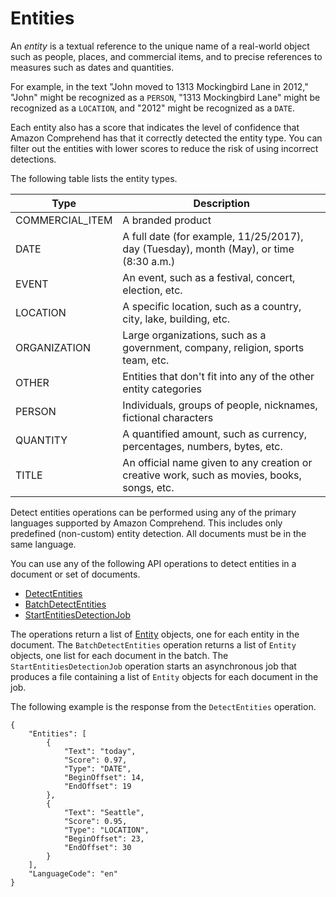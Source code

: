 # Entities<a name="how-entities"></a>

An *entity* is a textual reference to the unique name of a real\-world object such as people, places, and commercial items, and to precise references to measures such as dates and quantities\.

For example, in the text "John moved to 1313 Mockingbird Lane in 2012," "John" might be recognized as a `PERSON`, "1313 Mockingbird Lane" might be recognized as a `LOCATION`, and "2012" might be recognized as a `DATE`\.

Each entity also has a score that indicates the level of confidence that Amazon Comprehend has that it correctly detected the entity type\. You can filter out the entities with lower scores to reduce the risk of using incorrect detections\.

The following table lists the entity types\. 


| Type | Description | 
| --- | --- | 
|  COMMERCIAL\_ITEM  | A branded product | 
|  DATE  | A full date \(for example, 11/25/2017\), day \(Tuesday\), month \(May\), or time \(8:30 a\.m\.\) | 
|  EVENT  | An event, such as a festival, concert, election, etc\. | 
|  LOCATION  | A specific location, such as a country, city, lake, building, etc\. | 
|  ORGANIZATION  | Large organizations, such as a government, company, religion, sports team, etc\. | 
|  OTHER  | Entities that don't fit into any of the other entity categories | 
|  PERSON  | Individuals, groups of people, nicknames, fictional characters | 
|  QUANTITY  | A quantified amount, such as currency, percentages, numbers, bytes, etc\. | 
|  TITLE  | An official name given to any creation or creative work, such as movies, books, songs, etc\. | 

Detect entities operations can be performed using any of the primary languages supported by Amazon Comprehend\. This includes only predefined \(non\-custom\) entity detection\. All documents must be in the same language\.

You can use any of the following API operations to detect entities in a document or set of documents\.
+ [DetectEntities](API_DetectEntities.md)
+ [BatchDetectEntities](API_BatchDetectEntities.md)
+ [StartEntitiesDetectionJob](API_StartEntitiesDetectionJob.md)

The operations return a list of [Entity](API_Entity.md) objects, one for each entity in the document\. The `BatchDetectEntities` operation returns a list of `Entity` objects, one list for each document in the batch\. The `StartEntitiesDetectionJob` operation starts an asynchronous job that produces a file containing a list of `Entity` objects for each document in the job\.

The following example is the response from the `DetectEntities` operation\.

```
{
    "Entities": [
        {
            "Text": "today",
            "Score": 0.97,
            "Type": "DATE",
            "BeginOffset": 14,
            "EndOffset": 19
        },
        {
            "Text": "Seattle",
            "Score": 0.95,
            "Type": "LOCATION",
            "BeginOffset": 23,
            "EndOffset": 30
        }
    ],
    "LanguageCode": "en"
}
```
